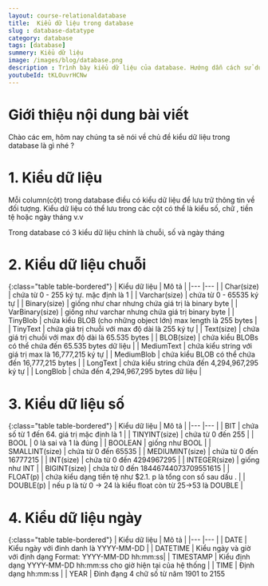 ```yaml
---
layout: course-relationaldatabase
title:  Kiểu dữ liệu trong database
slug : database-datatype
category: database
tags: [database]
summery: Kiểu dữ liệu    
image: /images/blog/database.png
description : Trình bày kiểu dữ liệu của database. Hướng dẫn cách sử dụng kiểu dữ liệu trong database
youtubeId: tKLOuvrHCNw
---
```


# **Giới thiệu nội dung bài viết**

Chào các em, hôm nay chúng ta sẽ nói về chủ đề kiểu dữ liệu trong database là gì nhé ?

# **1. Kiểu dữ liệu**

Mỗi column(cột) trong database điều có kiểu dữ liệu để lưu trữ thông tin về đối tượng. Kiểu dữ liệu có thể lưu trong các cột có thể là kiểu số, chữ , tiền tệ hoặc ngày tháng v.v

Trong database có 3 kiểu dữ liệu chính là chuỗi, số và ngày tháng

# **2. Kiểu dữ liệu chuỗi**

{:class="table table-bordered"}
|  Kiểu dữ liệu  					|  Mô tả											    	|
|---								|---														|
|	Char(size)						| chứa từ 0 - 255 ký tự. mặc định là 1						|
|	Varchar(size)					| chứa từ 0 - 65535 ký tự									|
|	Binary(size)					| giống như char nhưng chứa giá trị là binary byte			|
|	VarBinary(size)					| giống như varchar nhưng chứa giá trị binary byte			|
|	TinyBlob						| chứa kiểu BLOB (cho những object lớn) max length là 255 bytes |
|	TinyText						| chứa giá trị chuỗi với max độ dài là 255 ký tự			|
|	Text(size)						| chứa giá trị chuỗi với max độ dài là 65.535 bytes			|
|	BLOB(size)						| chứa kiểu BLOBs có thể chứa đến 65.535 bytes dữ liệu				|
|	MediumText						| chứa kiểu string với giá trị max là 16,777,215 ký tự		|
|	MediumBlob						| chứa kiểu BLOB có thể chứa đến 16,777,215 bytes 			|
|	LongText						| chứa kiểu string chứa đến 4,294,967,295 ký tự				|
|	LongBlob						| chứa đến 4,294,967,295 bytes dữ liệu						|

# **3. Kiểu dữ liệu số**

{:class="table table-bordered"}
|  Kiểu dữ liệu  					|  Mô tả											    	|
|---								|---														|
|	BIT								| chứa số từ 1 đến 64. giá trị mặc định là 1				|
|	TINYINT(size)					| chứa từ 0 đến 255											|
|	BOOL							| 0 là sai và 1 là đúng										|
|	BOOLEAN							| giống như BOOL 											|
|	SMALLINT(size)					| chứa từ 0 đến 65535										|
|	MEDIUMINT(size)					| chứa từ 0 đến 16777215									|
|	INT(size)						| chứa từ 0 đến 4294967295									|
|	INTEGER(size)					| giống như INT 											|
|	BIGINT(size)					| chứa từ 0 đến 18446744073709551615						|
|	FLOAT(p)						| chứa kiểu dạng tiền tệ như $2.1. p là tổng con số sau dấu . |
|	DOUBLE(p)						| nếu p là từ 0 -> 24 là kiểu float còn từ 25->53 là DOUBLE | 

# **4. Kiểu dữ liệu ngày**

{:class="table table-bordered"}
|  Kiểu dữ liệu  					|  Mô tả											    	|
|---								|---														|
|	DATE							| Kiểu ngày với đinh danh là YYYY-MM-DD						|
|	DATETIME						| Kiểu ngày và giờ với định dạng Format: YYYY-MM-DD hh:mm:ss|
|	TIMESTAMP 						| Kiểu định dạng YYYY-MM-DD hh:mm:ss cho giờ hiện tại của hệ thống |
|	TIME 							| Định dạng  hh:mm:ss										|
|	YEAR							| Đinh đạng 4 chữ số từ năm 1901 to 2155






